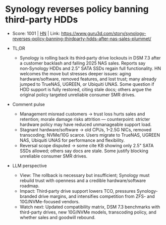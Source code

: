 # Synology reverses policy banning third-party HDDs

- Score: 1001 | [HN](https://news.ycombinator.com/item?id=45513485) | Link: https://www.guru3d.com/story/synology-reverses-policy-banning-thirdparty-hdds-after-nas-sales-plummet/

- TL;DR
    - Synology is rolling back its third‑party drive lockouts in DSM 7.3 after a customer backlash and falling 2025 NAS sales. Reports say non‑Synology HDDs and 2.5" SATA SSDs regain full functionality. HN welcomes the move but stresses deeper issues: aging hardware/software, removed features, and lost trust; many already jumped to TrueNAS, UGREEN, or Ubiquiti UNAS. Some question if HDD support is fully restored, citing stale docs; others argue the original policy targeted unreliable consumer SMR drives.

- Comment pulse
    - Management misread customers → trust loss hurts sales and retention; morale damage risks attrition — counterpoint: stricter hardware policy may have reduced unmanageable support load.
    - Stagnant hardware/software → old CPUs, 1–2.5G NICs, removed transcoding; NVMe/10G scarce. Users migrate to TrueNAS, UGREEN NAS, Ubiquiti UNAS for performance and flexibility.
    - Reversal scope disputed → some cite KB showing only 2.5" SATA SSDs allowed; others say docs are stale. Some justify blocking unreliable consumer SMR drives.

- LLM perspective
    - View: The rollback is necessary but insufficient; Synology must rebuild trust with openness and a credible hardware/software roadmap.
    - Impact: Third‑party drive support lowers TCO, pressures Synology-branded drive margins, and intensifies competition from ZFS- and 10G/NVMe-focused vendors.
    - Watch next: Updated compatibility matrix, DSM 7.3 benchmarks with third-party drives, new 10G/NVMe models, transcoding policy, and whether sales and goodwill rebound.
